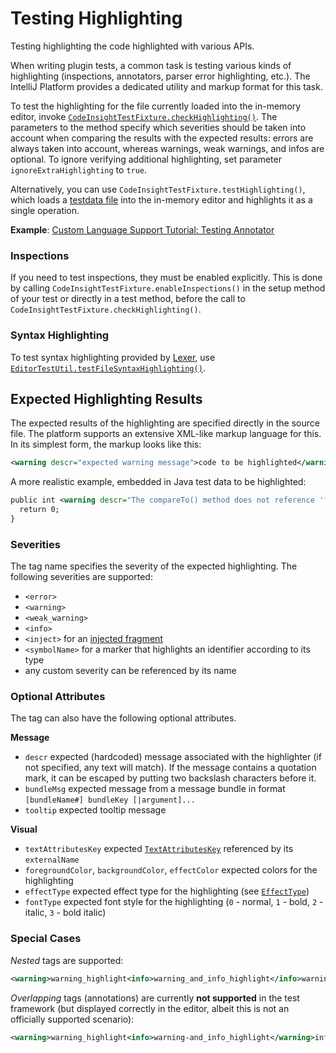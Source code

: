 <!-- Copyright 2000-2023 JetBrains s.r.o. and contributors. Use of this source code is governed by the Apache 2.0 license. -->

# Testing Highlighting

<link-summary>Testing highlighting the code highlighted with various APIs.</link-summary>

When writing plugin tests, a common task is testing various kinds of highlighting (inspections, annotators, parser error highlighting, etc.).
The IntelliJ Platform provides a dedicated utility and markup format for this task.

To test the highlighting for the file currently loaded into the in-memory editor, invoke [`CodeInsightTestFixture.checkHighlighting()`](%gh-ic%/platform/testFramework/src/com/intellij/testFramework/fixtures/CodeInsightTestFixture.java).
The parameters to the method specify which severities should be taken into account when comparing the results with the expected results: errors are always taken into account, whereas warnings, weak warnings, and infos are optional.
To ignore verifying additional highlighting, set parameter `ignoreExtraHighlighting` to `true`.

Alternatively, you can use `CodeInsightTestFixture.testHighlighting()`, which loads a [testdata file](test_project_and_testdata_directories.md) into the in-memory editor and highlights it as a single operation.

**Example**:
[Custom Language Support Tutorial: Testing Annotator](annotator_test.md)

### Inspections

If you need to test inspections, they must be enabled explicitly.
This is done by calling `CodeInsightTestFixture.enableInspections()` in the setup method of your test or directly in a test method, before the call to `CodeInsightTestFixture.checkHighlighting()`.

### Syntax Highlighting

To test syntax highlighting provided by [Lexer](implementing_lexer.md), use [`EditorTestUtil.testFileSyntaxHighlighting()`](%gh-ic%/platform/testFramework/src/com/intellij/testFramework/EditorTestUtil.java).

## Expected Highlighting Results

The expected results of the highlighting are specified directly in the source file.
The platform supports an extensive XML-like markup language for this.
In its simplest form, the markup looks like this:

```xml
<warning descr="expected warning message">code to be highlighted</warning>
```

A more realistic example, embedded in Java test data to be highlighted:

```xml
public int <warning descr="The compareTo() method does not reference 'foo' which is referenced from equals(); inconsistency may result">compareTo</warning>(Simple other) {
  return 0;
}
```

### Severities
The tag name specifies the severity of the expected highlighting.
The following severities are supported:

* `<error>`
* `<warning>`
* `<weak_warning>`
* `<info>`
* `<inject>` for an [injected fragment](language_injection.md)
* `<symbolName>` for a marker that highlights an identifier according to its type
* any custom severity can be referenced by its name

### Optional Attributes

The tag can also have the following optional attributes.

**Message**
* `descr` expected (hardcoded) message associated with the highlighter (if not specified, any text will match). If the message contains a quotation mark, it can be escaped by putting two backslash characters before it.
* `bundleMsg` expected message from a message bundle in format `[bundleName#] bundleKey [|argument]...`
* `tooltip` expected tooltip message

**Visual**
* `textAttributesKey` expected [`TextAttributesKey`](%gh-ic%/platform/core-api/src/com/intellij/openapi/editor/colors/TextAttributesKey.java) referenced by its `externalName`
* `foregroundColor`, `backgroundColor`, `effectColor` expected colors for the highlighting
* `effectType` expected effect type for the highlighting (see [`EffectType`](%gh-ic%/platform/core-api/src/com/intellij/openapi/editor/markup/EffectType.java))
* `fontType` expected font style for the highlighting (`0` - normal, `1` - bold, `2` - italic, `3` - bold italic)

### Special Cases

*Nested* tags are supported:
```xml
<warning>warning_highlight<info>warning_and_info_highlight</info>warning_highlight</warning>
```

*Overlapping* tags (annotations) are currently **not supported** in the test framework (but displayed correctly in the editor, albeit this is not an officially supported scenario):
```xml
<warning>warning_highlight<info>warning-and_info_highlight</warning>info_highlight</info>
```
